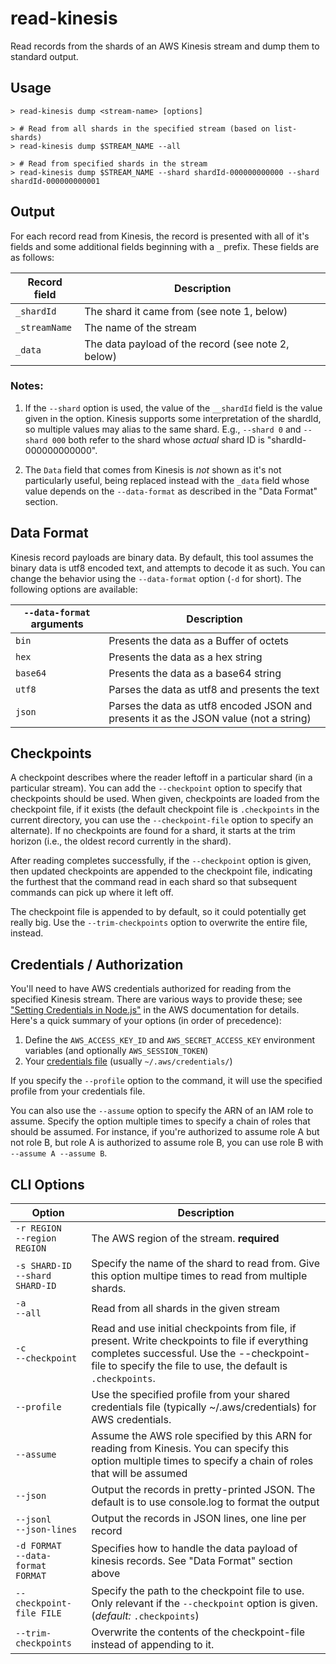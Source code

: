 # read-kinesis

Read records from the shards of an AWS Kinesis stream and dump them to standard output.

## Usage

```console
> read-kinesis dump <stream-name> [options]

> # Read from all shards in the specified stream (based on list-shards)
> read-kinesis dump $STREAM_NAME --all

> # Read from specified shards in the stream
> read-kinesis dump $STREAM_NAME --shard shardId-000000000000 --shard shardId-000000000001
```

## Output

For each record read from Kinesis, the record is presented with all of it's fields and some additional
fields beginning with a `_` prefix. These fields are as follows:

| Record field  | Description                                        |
| ------------- | -------------------------------------------------- |
| `_shardId`    | The shard it came from (see note 1, below)         |
| `_streamName` | The name of the stream                             |
| `_data`       | The data payload of the record (see note 2, below) |

### Notes:

1. If the `--shard` option is used, the value of the `__shardId` field is the value given in
   the option. Kinesis supports some interpretation of the shardId, so multiple values may alias
   to the same shard. E.g., `--shard 0` and `--shard 000` both refer to the shard whose _actual_
   shard ID is "shardId-000000000000".

2. The `Data` field that comes from Kinesis is _not_ shown as it's not particularly useful, being
   replaced instead with the `_data` field whose value depends on the `--data-format` as described
   in the "Data Format" section.

## Data Format

Kinesis record payloads are binary data. By default, this tool assumes the binary data
is utf8 encoded text, and attempts to decode it as such. You can change the behavior using the
`--data-format` option (`-d` for short). The following options are available:

| `--data-format` arguments | Description                                                                           |
| ------------------------- | ------------------------------------------------------------------------------------- |
| `bin`                     | Presents the data as a Buffer of octets                                               |
| `hex`                     | Presents the data as a hex string                                                     |
| `base64`                  | Presents the data as a base64 string                                                  |
| `utf8`                    | Parses the data as utf8 and presents the text                                         |
| `json`                    | Parses the data as utf8 encoded JSON and presents it as the JSON value (not a string) |

## Checkpoints

A checkpoint describes where the reader leftoff in a particular shard (in a particular stream).
You can add the `--checkpoint` option to specify that checkpoints should be used. When given,
checkpoints are loaded from the checkpoint file, if it exists (the default checkpoint file is
`.checkpoints` in the current directory, you can use the `--checkpoint-file` option to specify
an alternate). If no checkpoints are found for a shard, it starts at the trim horizon (i.e.,
the oldest record currently in the shard).

After reading completes successfully, if the `--checkpoint` option is given, then updated
checkpoints are appended to the checkpoint file, indicating the furthest that the command read
in each shard so that subsequent commands can pick up where it left off.

The checkpoint file is appended to by default, so it could potentially get really big. Use
the `--trim-checkpoints` option to overwrite the entire file, instead.

## Credentials / Authorization

You'll need to have AWS credentials authorized for reading from the specified Kinesis stream. There
are various ways to provide these; see
["Setting Credentials in Node.js"](https://docs.aws.amazon.com/sdk-for-javascript/v2/developer-guide/setting-credentials-node.html)
in the AWS documentation for details. Here's a quick summary of your options (in order of precedence):

1. Define the `AWS_ACCESS_KEY_ID` and `AWS_SECRET_ACCESS_KEY` environment variables (and
   optionally `AWS_SESSION_TOKEN`)
2. Your [credentials file](https://docs.aws.amazon.com/sdk-for-java/v1/developer-guide/credentials.html#credentials-file-format) (usually `~/.aws/credentials/`)

If you specify the `--profile` option to the command, it will use the specified profile from your
credentials file.

You can also use the `--assume` option to specify the ARN of an IAM role to assume. Specify the option multiple times to specify a chain of
roles that should be assumed. For instance, if you're authorized to assume role A but not role B, but role A is authorized to assume role B,
you can use role B with `--assume A --assume B`.

## CLI Options

| Option                                  | Description                                                                                                                                                                                                |
| --------------------------------------- | ---------------------------------------------------------------------------------------------------------------------------------------------------------------------------------------------------------- |
| `-r REGION`<br />`--region REGION`      | The AWS region of the stream. **required**                                                                                                                                                                 |
| `-s SHARD-ID`<br />`--shard SHARD-ID`   | Specify the name of the shard to read from. Give this option multipe times to read from multiple shards.                                                                                                   |
| `-a`<br />`--all`                       | Read from all shards in the given stream                                                                                                                                                                   |
| `-c`<br />`--checkpoint`                | Read and use initial checkpoints from file, if present. Write checkpoints to file if everything completes successful. Use the --checkpoint-file to specify the file to use, the default is `.checkpoints`. |
| `--profile`                             | Use the specified profile from your shared credentials file (typically ~/.aws/credentials) for AWS credentials.                                                                                            |
| `--assume`                              | Assume the AWS role specified by this ARN for reading from Kinesis. You can specify this option multiple times to specify a chain of roles that will be assumed                                            |
| `--json`                                | Output the records in pretty-printed JSON. The default is to use console.log to format the output                                                                                                          |
| `--jsonl`<br />`--json-lines`           | Output the records in JSON lines, one line per record                                                                                                                                                      |
| `-d FORMAT`<br />`--data-format FORMAT` | Specifies how to handle the data payload of kinesis records. See "Data Format" section above                                                                                                               |
| `--checkpoint-file FILE`                | Specify the path to the checkpoint file to use. Only relevant if the `--checkpoint` option is given. (_default:_ `.checkpoints`)                                                                           |
| `--trim-checkpoints`                    | Overwrite the contents of the checkpoint-file instead of appending to it.                                                                                                                                  |
